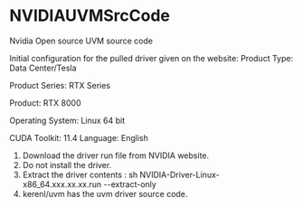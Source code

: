 # NVIDIAUVMSrcCode
Nvidia Open source UVM source code

Initial configuration for the pulled driver given on the website:
Product Type: 	Data Center/Tesla
 
Product Series: 	RTX Series
 
Product: 	RTX 8000
 
Operating System: Linux 64 bit	
 
CUDA Toolkit: 	11.4
Language: 	English


1. Download the driver run file from NVIDIA website.
2. Do not install the driver.
3. Extract the driver contents : sh NVIDIA-Driver-Linux-x86_64.xxx.xx.xx.run --extract-only
4. kerenl/uvm has the uvm driver source code.
